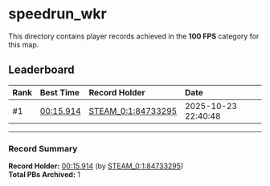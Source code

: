 # speedrun_wkr

This directory contains player records achieved in the **100 FPS** category for this map.

## Leaderboard

| Rank | Best Time | Record Holder | Date                |
| :--- | :-------- | :------------ | :------------------ |
| #1   | [00:15.914](./00015914_STEAM_0_1_84733295_20251023-224048.zip) | [STEAM_0:1:84733295](https://speedrun16.com/profile/STEAM_0:1:84733295)   | 2025-10-23 22:40:48 |

---

### Record Summary
**Record Holder:** [00:15.914](./00015914_STEAM_0_1_84733295_20251023-224048.zip) (by [STEAM_0:1:84733295](https://speedrun16.com/profile/STEAM_0:1:84733295))  
**Total PBs Archived:** 1